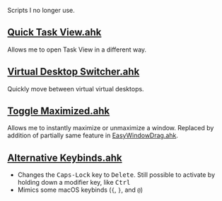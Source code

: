 Scripts I no longer use.

## [Quick Task View.ahk](/Scripts/Quick%20Task%20View.ahk)
Allows me to open Task View in a different way.

## [Virtual Desktop Switcher.ahk](/Scripts/Virtual%20Desktop%20Switcher.ahk)
Quickly move between virtual virtual desktops.

## [Toggle Maximized.ahk](/Scripts/Toggle%20Maximized.ahk)
Allows me to instantly maximize or unmaximize a window. Replaced by addition of partially same feature in [EasyWindowDrag.ahk](https://github.com/vladdeSV/my-ahk-scripts/blob/271cc51339c31aa507234556c0ca0cb27013b7dd/Scripts/EasyWindowDrag.ahk#L56-L60).

## [Alternative Keybinds.ahk](/Scripts/Alternative%20Keybinds.ahk)
- Changes the <kbd>Caps-Lock</kbd> key to <kbd>Delete</kbd>. Still possible to activate by holding down a modifier key, like <kbd>Ctrl</kbd>
- Mimics some macOS keybinds (`{`, `}`, and `@`)
